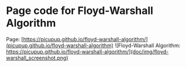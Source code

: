 # Page code for Floyd-Warshall Algorithm
Page: [https://picupup.github.io/floyd-warshall-algorithm/](picupup.github.io/floyd-warshall-algorithm)
![Floyd-Warshall Algorithm: https://picupup.github.io/floyd-warshall-algorithm/](doc/img/floyd-warshall_screenshot.png)
